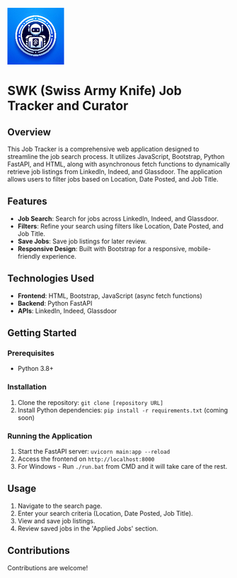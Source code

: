![alt text](https://github.com/tydesharnais/SWKJobApp/blob/main/images/icon128.png?raw=true)
# SWK (Swiss Army Knife) Job Tracker and Curator

## Overview
This Job Tracker is a comprehensive web application designed to streamline the job search process. It utilizes JavaScript, Bootstrap, Python FastAPI, and HTML, along with asynchronous fetch functions to dynamically retrieve job listings from LinkedIn, Indeed, and Glassdoor. The application allows users to filter jobs based on Location, Date Posted, and Job Title.

## Features
- **Job Search**: Search for jobs across LinkedIn, Indeed, and Glassdoor.
- **Filters**: Refine your search using filters like Location, Date Posted, and Job Title.
- **Save Jobs**: Save job listings for later review.
- **Responsive Design**: Built with Bootstrap for a responsive, mobile-friendly experience.

## Technologies Used
- **Frontend**: HTML, Bootstrap, JavaScript (async fetch functions)
- **Backend**: Python FastAPI
- **APIs**: LinkedIn, Indeed, Glassdoor

## Getting Started
### Prerequisites
- Python 3.8+


### Installation
1. Clone the repository: `git clone [repository URL]`
2. Install Python dependencies: `pip install -r requirements.txt` (coming soon)


### Running the Application
1. Start the FastAPI server: `uvicorn main:app --reload`
2. Access the frontend on `http://localhost:8000`
3. For Windows - Run `./run.bat` from CMD and it will take care of the rest.

## Usage
1. Navigate to the search page.
2. Enter your search criteria (Location, Date Posted, Job Title).
3. View and save job listings.
4. Review saved jobs in the 'Applied Jobs' section.

## Contributions
Contributions are welcome! 

